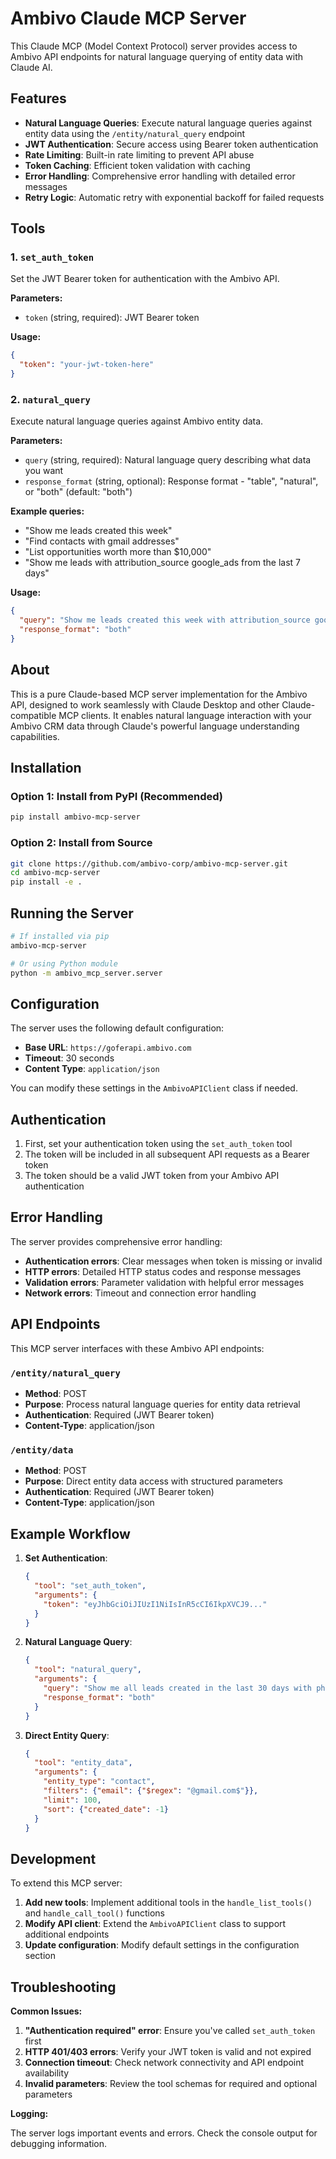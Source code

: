 # Ambivo Claude MCP Server

This Claude MCP (Model Context Protocol) server provides access to Ambivo API endpoints for natural language querying of entity data with Claude AI.

## Features

- **Natural Language Queries**: Execute natural language queries against entity data using the `/entity/natural_query` endpoint
- **JWT Authentication**: Secure access using Bearer token authentication
- **Rate Limiting**: Built-in rate limiting to prevent API abuse
- **Token Caching**: Efficient token validation with caching
- **Error Handling**: Comprehensive error handling with detailed error messages
- **Retry Logic**: Automatic retry with exponential backoff for failed requests

## Tools

### 1. `set_auth_token`
Set the JWT Bearer token for authentication with the Ambivo API.

**Parameters:**
- `token` (string, required): JWT Bearer token

**Usage:**
```json
{
  "token": "your-jwt-token-here"
}
```

### 2. `natural_query`
Execute natural language queries against Ambivo entity data.

**Parameters:**
- `query` (string, required): Natural language query describing what data you want
- `response_format` (string, optional): Response format - "table", "natural", or "both" (default: "both")

**Example queries:**
- "Show me leads created this week"
- "Find contacts with gmail addresses"
- "List opportunities worth more than $10,000"
- "Show me leads with attribution_source google_ads from the last 7 days"

**Usage:**
```json
{
  "query": "Show me leads created this week with attribution_source google_ads",
  "response_format": "both"
}
```


## About

This is a pure Claude-based MCP server implementation for the Ambivo API, designed to work seamlessly with Claude Desktop and other Claude-compatible MCP clients. It enables natural language interaction with your Ambivo CRM data through Claude's powerful language understanding capabilities.

## Installation

### Option 1: Install from PyPI (Recommended)
```bash
pip install ambivo-mcp-server
```

### Option 2: Install from Source
```bash
git clone https://github.com/ambivo-corp/ambivo-mcp-server.git
cd ambivo-mcp-server
pip install -e .
```

## Running the Server

```bash
# If installed via pip
ambivo-mcp-server

# Or using Python module
python -m ambivo_mcp_server.server
```

## Configuration

The server uses the following default configuration:
- **Base URL**: `https://goferapi.ambivo.com`
- **Timeout**: 30 seconds
- **Content Type**: `application/json`

You can modify these settings in the `AmbivoAPIClient` class if needed.

## Authentication

1. First, set your authentication token using the `set_auth_token` tool
2. The token will be included in all subsequent API requests as a Bearer token
3. The token should be a valid JWT token from your Ambivo API authentication

## Error Handling

The server provides comprehensive error handling:
- **Authentication errors**: Clear messages when token is missing or invalid
- **HTTP errors**: Detailed HTTP status codes and response messages
- **Validation errors**: Parameter validation with helpful error messages
- **Network errors**: Timeout and connection error handling

## API Endpoints

This MCP server interfaces with these Ambivo API endpoints:

### `/entity/natural_query`
- **Method**: POST
- **Purpose**: Process natural language queries for entity data retrieval
- **Authentication**: Required (JWT Bearer token)
- **Content-Type**: application/json

### `/entity/data`
- **Method**: POST  
- **Purpose**: Direct entity data access with structured parameters
- **Authentication**: Required (JWT Bearer token)
- **Content-Type**: application/json

## Example Workflow

1. **Set Authentication**:
   ```json
   {
     "tool": "set_auth_token",
     "arguments": {
       "token": "eyJhbGciOiJIUzI1NiIsInR5cCI6IkpXVCJ9..."
     }
   }
   ```

2. **Natural Language Query**:
   ```json
   {
     "tool": "natural_query", 
     "arguments": {
       "query": "Show me all leads created in the last 30 days with phone numbers",
       "response_format": "both"
     }
   }
   ```

3. **Direct Entity Query**:
   ```json
   {
     "tool": "entity_data",
     "arguments": {
       "entity_type": "contact",
       "filters": {"email": {"$regex": "@gmail.com$"}},
       "limit": 100,
       "sort": {"created_date": -1}
     }
   }
   ```

## Development

To extend this MCP server:

1. **Add new tools**: Implement additional tools in the `handle_list_tools()` and `handle_call_tool()` functions
2. **Modify API client**: Extend the `AmbivoAPIClient` class to support additional endpoints
3. **Update configuration**: Modify default settings in the configuration section

## Troubleshooting

**Common Issues:**

1. **"Authentication required" error**: Ensure you've called `set_auth_token` first
2. **HTTP 401/403 errors**: Verify your JWT token is valid and not expired
3. **Connection timeout**: Check network connectivity and API endpoint availability
4. **Invalid parameters**: Review the tool schemas for required and optional parameters

**Logging:**

The server logs important events and errors. Check the console output for debugging information.